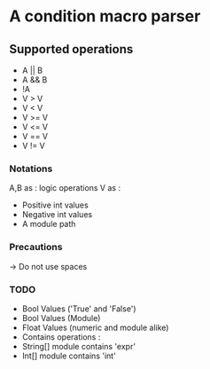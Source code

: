 # A condition macro parser

## Supported operations
 - A || B
 - A && B
 - !A
 - V > V
 - V < V
 - V >= V
 - V <= V
 - V == V
 - V != V

### Notations
A,B as : logic operations
V as :
 - Positive int values
 - Negative int values
 - A module path

### Precautions
 -> Do not use spaces

### TODO
 - Bool Values  ('True' and 'False')
 - Bool Values  (Module)
 - Float Values (numeric and module alike)
 - Contains operations :
  - String[] module contains 'expr'
  - Int[]    module contains 'int'